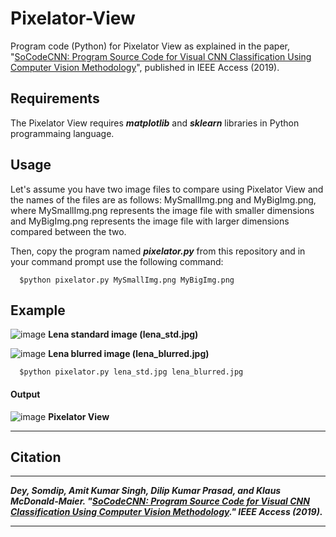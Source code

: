 # Pixelator-View
Program code (Python) for Pixelator View as explained in the paper, "[SoCodeCNN: Program Source Code for Visual CNN Classification Using Computer Vision Methodology](https://ieeexplore.ieee.org/document/8882216)", published in IEEE Access (2019).

## Requirements

The Pixelator View requires ***matplotlib*** and ***sklearn*** libraries in Python programmaing language.

## Usage

Let's assume you have two image files to compare using Pixelator View and the names of the files are as follows: MySmallImg.png and MyBigImg.png, where MySmallImg.png represents the image file with smaller dimensions and MyBigImg.png represents the image file with larger dimensions compared between the two.

Then, copy the program named ***pixelator.py*** from this repository and in your command prompt use the following command:

      $python pixelator.py MySmallImg.png MyBigImg.png

## Example

![image](https://user-images.githubusercontent.com/8515608/67832082-6b349980-fad8-11e9-86da-868e6e05e8e0.jpg)
**Lena standard image (lena_std.jpg)**

![image](https://user-images.githubusercontent.com/8515608/67832086-6e2f8a00-fad8-11e9-9e2b-f3177bf31121.jpg)
**Lena blurred image (lena_blurred.jpg)**

      $python pixelator.py lena_std.jpg lena_blurred.jpg

#### Output

![image](https://user-images.githubusercontent.com/8515608/67832094-71c31100-fad8-11e9-9434-aed69c4e25a8.png)
**Pixelator View**

----------------------------------------------------------------------------

## Citation
***
***Dey, Somdip, Amit Kumar Singh, Dilip Kumar Prasad, and Klaus McDonald-Maier. "[SoCodeCNN: Program Source Code for Visual CNN Classification Using Computer Vision Methodology](https://ieeexplore.ieee.org/document/8882216)." IEEE Access (2019).***
***


